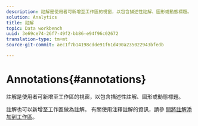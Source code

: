 ```yaml
---
description: 註解是使用者可新增至工作區的視窗，以包含描述性註解、圖形或動態標題。
solution: Analytics
title: 註解
topic: Data workbench
uuid: 3e69ce74-26f7-49f2-bb86-e94f96c02672
translation-type: tm+mt
source-git-commit: aec1f7b14198cdde91f61d490a235022943bfedb

---
```



# Annotations{#annotations}

註解是使用者可新增至工作區的視窗，以包含描述性註解、圖形或動態標題。

註解也可以新增至工作區做為註解。 有關使用注釋註解的資訊，請參 [閱將註解添加到工作區](../../../../home/c-get-started/c-vis/c-call-wkspc.md#concept-212b09e763044d938987b4a9c658adc0)。
